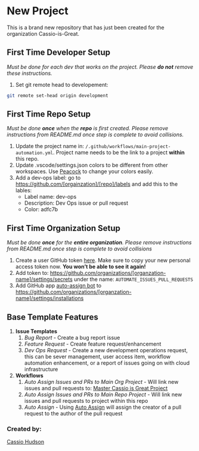 # New Project

This is a brand new repository that has just been created for the organization Cassio-is-Great.

## First Time Developer Setup
_Must be done for each dev that works on the project. Please **do not** remove these instructions._

1. Set git remote head to developement: 
```bash
git remote set-head origin development
```

## First Time Repo Setup
_Must be done **once** when the **repo** is first created. Please remove instructions from README.md once step is complete to avoid collisions._

1. Update the project name in: `/.github/workflows/main-project-automation.yml`. Project name needs to be the link to a project **within** this repo.
2. Update .vscode/settings.json colors to be different from other workspaces. Use [Peacock](https://marketplace.visualstudio.com/items?itemName=johnpapa.vscode-peacock) to change your colors easily.
3. Add a dev-ops label: go to https://github.com/[orgainzation]/[repo]/labels and add this to the lables:
    * Label name: dev-ops
    * Description: Dev Ops issue or pull request
    * Color: adfc7b

## First Time Organization Setup
_Must be done **once** for the **entire organization**. Please remove instructions from README.md once step is complete to avoid collisions_

1. Create a user GitHub token [here](https://github.com/settings/tokens/new). Make sure to copy your new personal access token now. **You won’t be able to see it again!**
2. Add token to: https://github.com/organizations/[organzation-name]/settings/secrets under the name: `AUTOMATE_ISSUES_PULL_REQUESTS`
3. Add GitHub app [auto-assign bot](https://github.com/apps/auto-assign) to https://github.com/organizations/[organzation-name]/settings/installations

## Base Template Features

1. **Issue Templates**
    1. _Bug Report_ - Create a bug report issue
    2. _Feature Request_ - Create feature request/enhancement
    3. _Dev Ops Request_ - Create a new development operations request, this can be sever management, user access item, workflow automation enhancement, or a report of issues going on with cloud infrastructure
2. **Workflows**
    1. _Auto Assign Issues and PRs to Main Org Project_ - Will link new issues and pull requests to: [Master Cassio is Great Project](https://github.com/orgs/Cassio-is-Great/projects/5)
    2. _Auto Assign Issues and PRs to Main Repo Project_ - Will link new issues and pull requests to project within this repo
    2. _Auto Assign_ - Using [Auto Assign](https://github.com/apps/auto-assign) will assign the creator of a pull request to the author of the pull request

### Created by:
[Cassio Hudson](https://github.com/Cassioblu55)
